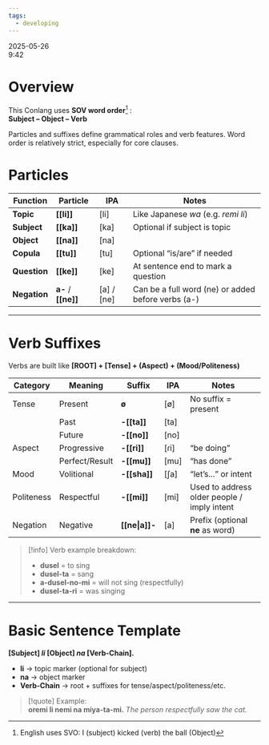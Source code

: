 ```yaml
---
tags:
  - developing
---
```

2025-05-26  
9:42
# Overview
This Conlang uses **SOV word order**[^1] :   
**Subject – Object – Verb**

Particles and suffixes define grammatical roles and verb features. Word order is relatively strict, especially for core clauses.
# **Particles** 

| Function     | Particle            | IPA        | Notes                                              |
| ------------ | ------------------- | ---------- | -------------------------------------------------- |
| **Topic**    | **[[li]]**          | [li]       | Like Japanese _wa_ (e.g. _remi li_)                |
| **Subject**  | **[[ka]]**          | [ka]       | Optional if subject is topic                       |
| **Object**   | **[[na]]**          | [na]       |                                                    |
| **Copula**   | **[[tu]]**          | [tu]       | Optional “is/are” if needed                        |
| **Question** | **[[ke]]**          | [ke]       | At sentence end to mark a question                 |
| **Negation** | **a-** / **[[ne]]** | [a] / [ne] | Can be a full word (ne) or added before verbs (a-) |

---

# **Verb Suffixes** 
Verbs are built like **[ROOT] + [Tense] + (Aspect) + (Mood/Politeness)**

| Category   | Meaning        | Suffix         | IPA  | Notes                                       |
| ---------- | -------------- | -------------- | ---- | ------------------------------------------- |
| Tense      | Present        | **ø**          | [ø]  | No suffix = present                         |
|            | Past           | **-[[ta]]**    | [ta] |                                             |
|            | Future         | **-[[no]]**    | [no] |                                             |
| Aspect     | Progressive    | **-[[ri]]**    | [ɾi] | “be doing”                                  |
|            | Perfect/Result | **-[[mu]]**    | [mu] | “has done”                                  |
| Mood       | Volitional     | **-[[sha]]**   | [ʃa] | “let’s...” or intent                        |
| Politeness | Respectful     | **-[[mi]]**    | [mi] | Used to address older people / imply intent |
| Negation   | Negative       | **[[ne\|a]]-** | [a]  | Prefix (optional **ne** as word)            |


>[!info] Verb example breakdown:
> - **dusel** = to sing
> - **dusel-ta** = sang
> - **a-dusel-no-mi** = will not sing (respectfully)
> - **dusel-ta-ri** = was singing

---

# Basic Sentence Template
**[Subject] *li* [Object] *na* [Verb-Chain].**

- **li** → topic marker (optional for subject)
- **na** → object marker
- **Verb-Chain** → root + suffixes for tense/aspect/politeness/etc.

>[!quote] Example:  
>**oremi li nemi na miya-ta-mi.**
_The person respectfully saw the cat._

[^1]: English uses SVO: I (subject) kicked (verb) the ball (Object)
